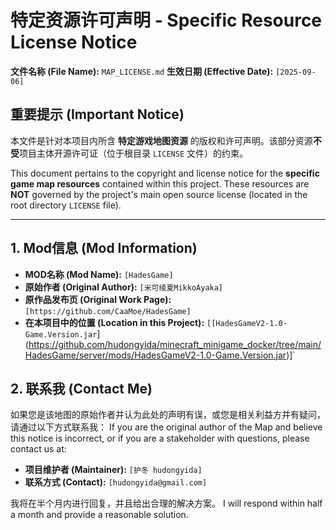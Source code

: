 # 特定资源许可声明 - Specific Resource License Notice

**文件名称 (File Name):** `MAP_LICENSE.md`
**生效日期 (Effective Date):** `[2025-09-06]`

## 重要提示 (Important Notice)

本文件是针对本项目内所含 **特定游戏地图资源** 的版权和许可声明。该部分资源**不受**项目主体开源许可证（位于根目录 `LICENSE` 文件）的约束。

This document pertains to the copyright and license notice for the **specific game map resources** contained within this project. These resources are **NOT** governed by the project's main open source license (located in the root directory `LICENSE` file).

---

## 1. Mod信息 (Mod Information)

*   **MOD名称 (Mod Name):** `[HadesGame]`
*   **原始作者 (Original Author):** `[米可绫夏MikkoAyaka]`
*   **原作品发布页 (Original Work Page):** `[https://github.com/CaaMoe/HadesGame]`
*   **在本项目中的位置 (Location in this Project):** `[[HadesGameV2-1.0-Game.Version.jar`](https://github.com/hudongyida/minecraft_minigame_docker/tree/main/HadesGame/server/mods/HadesGameV2-1.0-Game.Version.jar)]`

## 2. 联系我 (Contact Me)

如果您是该地图的原始作者并认为此处的声明有误，或您是相关利益方并有疑问，请通过以下方式联系我：
If you are the original author of the Map and believe this notice is incorrect, or if you are a stakeholder with questions, please contact us at:

*   **项目维护者 (Maintainer):** `[护冬 hudongyida]`
*   **联系方式 (Contact):** `[hudongyida@gmail.com]`

我将在半个月内进行回复，并且给出合理的解决方案。
I will respond within half a month and provide a reasonable solution.
